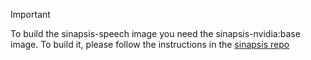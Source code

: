 > [!IMPORTANT]
> To build the sinapsis-speech image you need
the sinapsis-nvidia:base image. To build it, please follow the instructions in
the [sinapsis repo](https://github.com/Sinapsis-ai/sinapsis?tab=readme-ov-file#docker)
